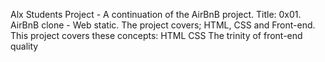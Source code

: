 Alx Students Project - A continuation of the AirBnB project.
Title: 0x01. AirBnB clone - Web static.
The project covers; HTML, CSS and Front-end.
This project covers these concepts:
	HTML
	CSS
	The trinity of front-end quality
